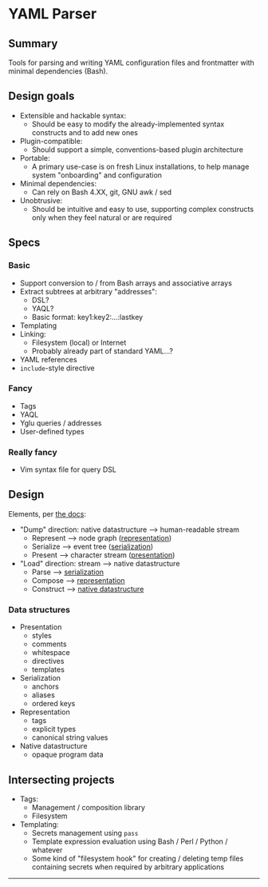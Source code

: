 # YAML Parser

## Summary
Tools for parsing and writing YAML configuration files and frontmatter with minimal dependencies (Bash).

## Design goals
* Extensible and hackable syntax:
    * Should be easy to modify the already-implemented syntax constructs and to add new ones
* Plugin-compatible:
    * Should support a simple, conventions-based plugin architecture
* Portable:
    * A primary use-case is on fresh Linux installations, to help manage system "onboarding" and configuration
* Minimal dependencies:
    * Can rely on Bash 4.XX, git, GNU awk / sed
* Unobtrusive:
    * Should be intuitive and easy to use, supporting complex constructs only when they feel natural or are required

## Specs

### Basic
* Support conversion to / from Bash arrays and associative arrays
* Extract subtrees at arbitrary "addresses":
    * DSL?
    * YAQL?
    * Basic format: key1:key2:...:lastkey
* Templating
* Linking:
    * Filesystem (local) or Internet
    * Probably already part of standard YAML...?
* YAML references
* `include`-style directive

### Fancy
* Tags
* YAQL
* Yglu queries / addresses
* User-defined types

### Really fancy
* Vim syntax file for query DSL

## Design
Elements, per [the docs][yaml-docs]:
* "Dump" direction: native datastructure --> human-readable stream
    * Represent --> node graph ([representation](#representation))
    * Serialize --> event tree ([serialization](#serialization))
    * Present --> character stream ([presentation](#presentation))
* "Load" direction: stream --> native datastructure
    * Parse --> [serialization](#serialization)
    * Compose --> [representation](#representation)
    * Construct --> [native datastructure](#native-datastructure)

### Data structures
* <a name="presentation"></a> Presentation
    * styles
    * comments
    * whitespace
    * directives
    * templates
* <a name="serialization"></a> Serialization
    * anchors
    * aliases
    * ordered keys
* <a name="representation"></a> Representation
    * tags
    * explicit types
    * canonical string values
* <a name="native-datastructure"></a> Native datastructure
    * opaque program data

## Intersecting projects
* Tags:
    * Management / composition library
    * Filesystem
* Templating:
    * Secrets management using `pass`
    * Template expression evaluation using Bash / Perl / Python / whatever
    * Some kind of "filesystem hook" for creating / deleting temp files containing secrets when required by arbitrary applications

---

[yaml-docs]: https://yaml.org/spec/1.2/spec.html
